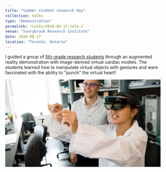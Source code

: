 ```yaml
---
title: "Summer student research day"
collection: talks
type: "Demonstration"
permalink: /talks/2018-08-17-talk-2
venue: "Sunnybrook Research Institute"
date: 2018-08-17
location: "Toronto, Ontario"
---
```


I guided a group of [5th-grade research students](https://sunnybrook.ca/media/item.asp?c=1&i=1788&f=summer-student-research-day) through an augmented reality demonstration with image-derived virtual cardiac models. The students learned how to manipulate virtual objects with gestures and were fascinated with the ability to "punch" the virtual heart!

<img src="/images/student-research-day-2018-3.jpg" align="left" width="500">
